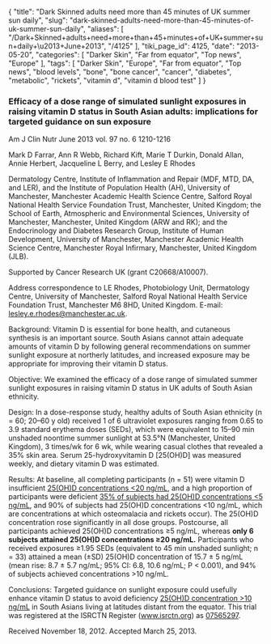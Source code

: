 {
    "title": "Dark Skinned adults need more than 45 minutes of UK summer sun daily",
    "slug": "dark-skinned-adults-need-more-than-45-minutes-of-uk-summer-sun-daily",
    "aliases": [
        "/Dark+Skinned+adults+need+more+than+45+minutes+of+UK+summer+sun+daily+\u2013+June+2013",
        "/4125"
    ],
    "tiki_page_id": 4125,
    "date": "2013-05-20",
    "categories": [
        "Darker Skin",
        "Far from equator",
        "Top news",
        "Europe"
    ],
    "tags": [
        "Darker Skin",
        "Europe",
        "Far from equator",
        "Top news",
        "blood levels",
        "bone",
        "bone cancer",
        "cancer",
        "diabetes",
        "metabolic",
        "rickets",
        "vitamin d",
        "vitamin d blood test"
    ]
}


### Efficacy of a dose range of simulated sunlight exposures in raising vitamin D status in South Asian adults: implications for targeted guidance on sun exposure

Am J Clin Nutr June 2013 vol. 97 no. 6 1210-1216

Mark D Farrar,     Ann R Webb,     Richard Kift,     Marie T Durkin,     Donald Allan,     Annie Herbert,     Jacqueline L Berry, and     Lesley E Rhodes

Dermatology Centre, Institute of Inflammation and Repair (MDF, MTD, DA, and LER), and the Institute of Population Health (AH), University of Manchester, Manchester Academic Health Science Centre, Salford Royal National Health Service Foundation Trust, Manchester, United Kingdom; the School of Earth, Atmospheric and Environmental Sciences, University of Manchester, Manchester, United Kingdom (ARW and RK); and the Endocrinology and Diabetes Research Group, Institute of Human Development, University of Manchester, Manchester Academic Health Science Centre, Manchester Royal Infirmary, Manchester, United Kingdom (JLB).

Supported by Cancer Research UK (grant C20668/A10007).

Address correspondence to LE Rhodes, Photobiology Unit, Dermatology Centre, University of Manchester, Salford Royal National Health Service Foundation Trust, Manchester M6 8HD, United Kingdom. E-mail: lesley.e.rhodes@manchester.ac.uk.

Background: Vitamin D is essential for bone health, and cutaneous synthesis is an important source. South Asians cannot attain adequate amounts of vitamin D by following general recommendations on summer sunlight exposure at northerly latitudes, and increased exposure may be appropriate for improving their vitamin D status.

Objective: We examined the efficacy of a dose range of simulated summer sunlight exposures in raising vitamin D status in UK adults of South Asian ethnicity.

Design: In a dose-response study, healthy adults of South Asian ethnicity (n = 60; 20–60 y old) received 1 of 6 ultraviolet exposures ranging from 0.65 to 3.9 standard erythema doses (SEDs), which were equivalent to 15–90 min unshaded noontime summer sunlight at 53.5°N (Manchester, United Kingdom), 3 times/wk for 6 wk, while wearing casual clothes that revealed a 35% skin area. Serum 25-hydroxyvitamin D <span>[25(OH)D]</span> was measured weekly, and dietary vitamin D was estimated.

Results: At baseline, all completing participants (n = 51) were vitamin D insufficient [25(OH)D concentrations <20 ng/mL](25(OH)D%20concentrations%20<20%20ng/mL), and a high proportion of participants were deficient [35% of subjects had 25(OH)D concentrations <5 ng/mL](35%%20of%20subjects%20had%2025(OH)D%20concentrations%20<5%20ng/mL), and 90% of subjects had 25(OH)D concentrations <10 ng/mL, which are concentrations at which osteomalacia and rickets occur). The 25(OH)D concentration rose significantly in all dose groups. Postcourse, all participants achieved 25(OH)D concentrations ≥5 ng/mL, whereas  **only 6 subjects attained 25(OH)D concentrations ≥20 ng/mL.**  Participants who received exposures ≥1.95 SEDs (equivalent to 45 min unshaded sunlight; n = 33) attained a mean (±SD) 25(OH)D concentration of 15.7 ± 5 ng/mL (mean rise: 8.7 ± 5.7 ng/mL; 95% CI: 6.8, 10.6 ng/mL; P < 0.001), and 94% of subjects achieved concentrations >10 ng/mL.

Conclusions: Targeted guidance on sunlight exposure could usefully enhance vitamin D status to avoid deficiency [25(OH)D concentration >10 ng/mL](25(OH)D%20concentration%20>10%20ng/mL) in South Asians living at latitudes distant from the equator. This trial was registered at the ISRCTN Register (www.isrctn.org) as [07565297](http://www.controlled-trials.com/ISRCTN07565297/07565297%20).

Received November 18, 2012.     Accepted March 25, 2013.